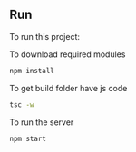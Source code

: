 ## Run

To run this project:

To download required modules

```bash
npm install
```

To get build folder have js code

```bash
tsc -w
```

To run the server

```bash
npm start
```
